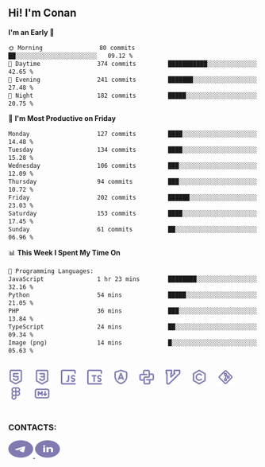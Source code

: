 ## Hi! I'm Conan

<!--START_SECTION:waka-->
**I'm an Early 🐤** 

```text
🌞 Morning                80 commits          ██░░░░░░░░░░░░░░░░░░░░░░░   09.12 % 
🌆 Daytime                374 commits         ███████████░░░░░░░░░░░░░░   42.65 % 
🌃 Evening                241 commits         ███████░░░░░░░░░░░░░░░░░░   27.48 % 
🌙 Night                  182 commits         █████░░░░░░░░░░░░░░░░░░░░   20.75 % 
```
📅 **I'm Most Productive on Friday** 

```text
Monday                   127 commits         ████░░░░░░░░░░░░░░░░░░░░░   14.48 % 
Tuesday                  134 commits         ████░░░░░░░░░░░░░░░░░░░░░   15.28 % 
Wednesday                106 commits         ███░░░░░░░░░░░░░░░░░░░░░░   12.09 % 
Thursday                 94 commits          ███░░░░░░░░░░░░░░░░░░░░░░   10.72 % 
Friday                   202 commits         ██████░░░░░░░░░░░░░░░░░░░   23.03 % 
Saturday                 153 commits         ████░░░░░░░░░░░░░░░░░░░░░   17.45 % 
Sunday                   61 commits          ██░░░░░░░░░░░░░░░░░░░░░░░   06.96 % 
```


📊 **This Week I Spent My Time On** 

```text
💬 Programming Languages: 
JavaScript               1 hr 23 mins        ████████░░░░░░░░░░░░░░░░░   32.16 % 
Python                   54 mins             █████░░░░░░░░░░░░░░░░░░░░   21.05 % 
PHP                      36 mins             ███░░░░░░░░░░░░░░░░░░░░░░   13.84 % 
TypeScript               24 mins             ██░░░░░░░░░░░░░░░░░░░░░░░   09.34 % 
Image (png)              14 mins             █░░░░░░░░░░░░░░░░░░░░░░░░   05.63 % 
```


<!--END_SECTION:waka-->


<br>

<div align="left">
  <img src="icons/skills/html.svg" height="30" alt="html5"/>
  <img width="15"/>
  <img src="icons/skills/css.svg" height="30" alt="css"/>
    <img width="15"/>
  <img src="icons/skills/javascript.svg" height="30" alt="javascript"/>
  <img width="15"/>
  <img src="icons/skills/typescript.svg" height="30" alt="typescript"/>
  <img width="15"/>
  <img src="icons/skills/angular.svg" height="30" alt="angular"/>
  <img width="15"/>
  <img src="icons/skills/python.svg" height="30" alt="python"/>
  <img width="15"/>
  <img src="icons/skills/vim.svg" height="30" alt="vim"  />
  <img width="15"/>
  <img src="icons/skills/c.svg" height="30" alt="c"/>
  <img width="15"/>
  <img src="icons/skills/git.svg" height="30" alt="git"/>
  <img width="15"/>
  <img src="icons/skills/figma.svg" height="30" alt="figma"/>
  <img width="15"/>
  <img src="icons/skills/markdown.svg" height="30" alt="markdown"/>
</div>

<br>


### CONTACTS:

<div align="left">
  <a href="https://t.me/gkkconan">
    <img src="icons/contacts/telegram.svg" width="50" height="35" alt="telegram"/>
  </a>
  <a href="https://www.linkedin.com/in/gkkconan">
    <img src="icons/contacts/linkedin.svg" width="50" height="35" alt="linkedin"/>
  </a>
</div>
